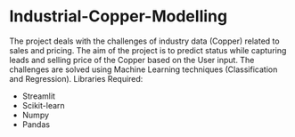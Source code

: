 # Industrial-Copper-Modelling
The project deals with the challenges of industry data (Copper) related to sales and pricing. The aim of the project is to predict status while capturing leads and selling price of the Copper based on the User input. The challenges are solved using Machine Learning techniques (Classification and Regression).
Libraries Required:
* Streamlit
* Scikit-learn
* Numpy
* Pandas

